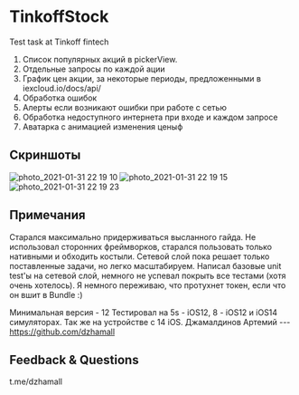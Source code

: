 # TinkoffStock
Test task at Tinkoff fintech

1. Список популярных акций в pickerView.
2. Отдельные запросы по каждой ации
3. График цен акции, за некоторые периоды, предложенными в iexcloud.io/docs/api/
4. Обработка ошибок
5. Алерты если возникают ошибки при работе с сетью
6. Обработка недоступного интернета при входе и каждом запросе
7. Аватарка с анимацией изменения ценыф

## Скриншоты 

![photo_2021-01-31 22 19 10](https://user-images.githubusercontent.com/31774902/106395650-7c273580-6414-11eb-9644-cde20ef18ca8.jpeg)
![photo_2021-01-31 22 19 15](https://user-images.githubusercontent.com/31774902/106395652-7d586280-6414-11eb-9ec4-7a4eb645a531.jpeg)
![photo_2021-01-31 22 19 23](https://user-images.githubusercontent.com/31774902/106395623-4eda8780-6414-11eb-9ff0-d981105248b0.jpeg)

## Примечания 

Старался максимально придерживаться высланного гайда. 
Не использовал сторонних фреймворков, старался пользовать только нативными и обходить костыли.
Сетевой слой пока решает только поставленные задачи, но легко масштабируем. Написал базовые unit test'ы на сетевой слой, немного не успевал покрыть все тестами (хотя очень хотелось). Я немного переживаю, что протухнет токен, если что он вшит в Bundle :)

Минимальная версия - 12
Тестировал на 5s - iOS12, 8 - iOS12 и iOS14 симуляторах. Так же на устройстве c 14 iOS.
Джамалдинов Артемий --- https://github.com/dzhamall

## Feedback & Questions

t.me/dzhamall
